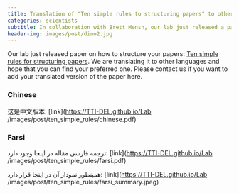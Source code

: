 ```yaml
---
title: Translation of "Ten simple rules to structuring papers" to other languages
categories: scientists
subtitle: In collaboration with Brett Mensh, our lab just released a paper on how to structure your papers- Ten simple rules for structuring papers. We are translating it to other languages and hope that you can find your preferred one. Please contact us if you want to add your translated version of the paper here.
header-img: images/post/dino2.jpg
---
```


Our lab just released paper on how to structure your papers: [Ten simple rules for structuring papers](http://journals.plos.org/ploscompbiol/article/file?id=10.1371/journal.pcbi.1005619&type=printable).
We are translating it to other languages and hope that you can find your preferred one.
Please contact us if you want to add your translated version of the paper here.

### Chinese

 这是中文版本:
 [link](https://TTI-DEL.github.io/Lab /images/post/ten_simple_rules/chinese.pdf)

### Farsi
ترجمه فارسی مقاله در اینجا وجود دارد:
[link](https://TTI-DEL.github.io/Lab /images/post/ten_simple_rules/farsi.pdf)

همینطور نمودار آن در اینجا قرار دارد:
[link](https://TTI-DEL.github.io/Lab /images/post/ten_simple_rules/farsi_summary.jpeg)
